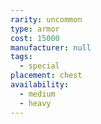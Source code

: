 ```yaml
---
rarity: uncommon
type: armor
cost: 15000
manufacturer: null
tags:
  - special
placement: chest
availability:
  - medium
  - heavy
---
```

